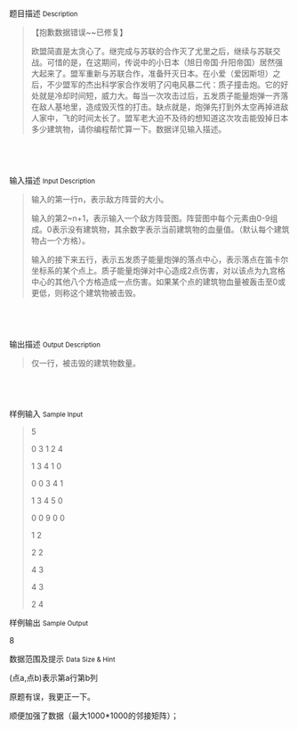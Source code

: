 <div class="panel panel-default">
<div class="area-title">
<span>
题目描述
<small>Description</small>
</span></div>
<div class="panel-body">

<blockquote>
<p>【抱歉数据错误~~已修复】</p>
<p>欧盟简直是太贪心了。继完成与苏联的合作灭了尤里之后，继续与苏联交战。可惜的是，在这期间，传说中的小日本（旭日帝国·升阳帝国）居然强大起来了。盟军重新与苏联合作，准备歼灭日本。在小爱（爱因斯坦）之后，不少盟军的杰出科学家合作发明了闪电风暴二代：质子撞击炮。它的好处就是冷却时间短，威力大。每当一次攻击过后，五发质子能量炮弹一齐落在敌人基地里，造成毁灭性的打击。缺点就是，炮弹先打到外太空再掉进敌人家中，飞的时间太长了。盟军老大迫不及待的想知道这次攻击能毁掉日本多少建筑物，请你编程帮忙算一下。数据详见输入描述。</p>
</blockquote>
<div>
<h2> </h2>
</div>

</div>
</div>

<div class="panel panel-default">
<div class="area-title">
<span>
输入描述
<small>Input Description</small>
</span></div>
<div class="panel-body">
<blockquote>
<p>输入的第一行n，表示敌方阵营的大小。</p>
<p>输入的第2~n+1，表示输入一个敌方阵营图。阵营图中每个元素由0-9组成。0表示没有建筑物，其余数字表示当前建筑物的血量值。（默认每个建筑物占一个方格）。</p>
<p>输入的接下来五行，表示五发质子能量炮弹的落点中心，表示落点在笛卡尔坐标系的某个点上。质子能量炮弹对中心造成2点伤害，对以该点为九宫格中心的其他八个方格造成一点伤害。如果某个点的建筑物血量被轰击至0或更低，则称这个建筑物被击毁。</p>
</blockquote>
<div>
<h2> </h2>
</div>

</div>
</div>
<div  class="panel panel-default">
<div class="area-title">
<span>
输出描述
<small>Output Description</small>
</span></div>
<div class="panel-body">

<blockquote>
<p class="p0">仅一行，被击毁的建筑物数量。</p>
</blockquote>
<div class="page-header">
<h2>&nbsp;</h2>
</div>

</div>
</div>


<div class="panel panel-default">
<div class="area-title">
<span>
样例输入
<small>Sample Input</small>
</span></div>
<div class="panel-body">
<blockquote>
<p>5</p>
<p>0 3 1 2 4</p>
<p>1 3 4 1 0</p>
<p>0 0 3 4 1</p>
<p>1 3 4 5 0</p>
<p>0 0 9 0 0</p>
<p>1 2</p>
<p>2 2</p>
<p>4 3</p>
<p>4 3</p>
<p>2 4</p>
</blockquote>

</div>
</div>

<div class="panel panel-default">
<div class="area-title">
<span>
样例输出
<small>Sample Output</small>
</span></div>
<div class="panel-body">
<p>8</p>

</div>
</div>

<div class="panel panel-default">
<div class="area-title">
<span>
数据范围及提示
<small>Data Size & Hint</small>
</span></div>
<div class="panel-body">
<p>(点a,点b)表示第a行第b列</p>
<p>原题有误，我更正一下。</p>
<p>顺便加强了数据（最大1000*1000的邻接矩阵）；</p>
</div>
</div>